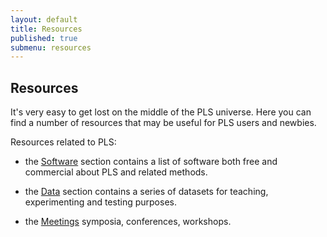 ```yaml
---
layout: default
title: Resources
published: true
submenu: resources
---
```


## Resources ##
It's very easy to get lost on the middle of the PLS universe. Here you can find a 
number of resources that may be useful for PLS users and newbies.

Resources related to PLS:

- the [Software](/resources/software.html) section contains a list of software both 
free and commercial about PLS and related methods.

- the [Data](/resources/data.html) section contains a series of datasets for teaching, 
experimenting and testing purposes.

- the [Meetings](/resources/meetings.html) symposia, conferences, workshops.

